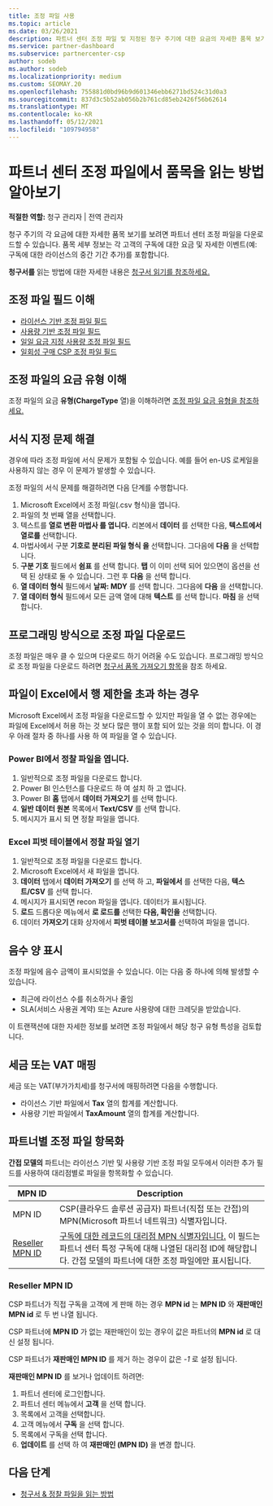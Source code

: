 ```yaml
---
title: 조정 파일 사용
ms.topic: article
ms.date: 03/26/2021
description: 파트너 센터 조정 파일 및 지정된 청구 주기에 대한 요금의 자세한 품목 보기를 해석하는 방법에 대해 알아봅니다.
ms.service: partner-dashboard
ms.subservice: partnercenter-csp
author: sodeb
ms.author: sodeb
ms.localizationpriority: medium
ms.custom: SEOMAY.20
ms.openlocfilehash: 755881d0bd96b9d601346ebb6271bd524c31d0a3
ms.sourcegitcommit: 837d3c5b52ab056b2b761cd85eb2426f56b62614
ms.translationtype: MT
ms.contentlocale: ko-KR
ms.lasthandoff: 05/12/2021
ms.locfileid: "109794958"
---
```

# <a name="learn-how-to-read-the-line-items-in-your-partner-center-reconciliation-files"></a>파트너 센터 조정 파일에서 품목을 읽는 방법 알아보기

**적절한 역할:** 청구 관리자 | 전역 관리자

청구 주기의 각 요금에 대한 자세한 품목 보기를 보려면 파트너 센터 조정 파일을 다운로드할 수 있습니다. 품목 세부 정보는 각 고객의 구독에 대한 요금 및 자세한 이벤트(예: 구독에 대한 라이선스의 중간 기간 추가)를 포함합니다.

**청구서를** 읽는 방법에 대한 자세한 내용은 [청구서 읽기를 참조하세요.](read-your-bill.md)

## <a name="understand-reconciliation-file-fields"></a>조정 파일 필드 이해

- [라이선스 기반 조정 파일 필드](license-based-recon-files.md)
- [사용량 기반 조정 파일 필드](usage-based-recon-files.md)
- [일일 요금 지정 사용량 조정 파일 필드](daily-rated-usage-recon-files.md)
- [일회성 구매 CSP 조정 파일 필드](modern-invoice-reconciliation-file.md)

## <a name="understand-charge-types-in-reconciliation-files"></a>조정 파일의 요금 유형 이해

조정 파일의 요금 **유형(ChargeType** 열)을 이해하려면 [조정 파일 요금 유형을 참조하세요.](recon-file-charge-types.md)

## <a name="fix-formatting-issues"></a>서식 지정 문제 해결

경우에 따라 조정 파일에 서식 문제가 포함될 수 있습니다. 예를 들어 en-US 로케일을 사용하지 않는 경우 이 문제가 발생할 수 있습니다.

조정 파일의 서식 문제를 해결하려면 다음 단계를 수행합니다.

1. Microsoft Excel에서 조정 파일(.csv 형식)을 엽니다.
2. 파일의 첫 번째 열을 선택합니다.
3. 텍스트를 **열로 변환 마법사 를 엽니다.** 리본에서 **데이터** 를 선택한 다음, **텍스트에서 열로를** 선택합니다.
4. 마법사에서 구분 **기호로 분리된 파일 형식 을** 선택합니다. 그다음에 **다음** 을 선택합니다.
5. **구분 기호** 필드에서 **쉼표** 를 선택 합니다. **탭** 이 이미 선택 되어 있으면이 옵션을 선택 된 상태로 둘 수 있습니다. 그런 후 **다음** 을 선택 합니다.
6. **열 데이터 형식** 필드에서 **날짜: MDY** 를 선택 합니다. 그다음에 **다음** 을 선택합니다.
7. **열 데이터 형식** 필드에서 모든 금액 열에 대해 **텍스트** 를 선택 합니다. **마침** 을 선택합니다.

## <a name="download-reconciliation-files-programmatically"></a>프로그래밍 방식으로 조정 파일 다운로드

조정 파일은 매우 클 수 있으며 다운로드 하기 어려울 수도 있습니다. 프로그래밍 방식으로 조정 파일을 다운로드 하려면 [청구서 품목 가져오기 항목](/partner-center/develop/get-invoiceline-items)을 참조 하세요.

## <a name="if-your-file-exceeds-the-row-limit-in-excel"></a>파일이 Excel에서 행 제한을 초과 하는 경우

Microsoft Excel에서 조정 파일을 다운로드할 수 있지만 파일을 열 수 없는 경우에는 파일에 Excel에서 허용 하는 것 보다 많은 행이 포함 되어 있는 것을 의미 합니다. 이 경우 아래 절차 중 하나를 사용 하 여 파일을 열 수 있습니다.

### <a name="open-a-recon-file-in-power-bi"></a>Power BI에서 정찰 파일을 엽니다.

1. 일반적으로 조정 파일을 다운로드 합니다.
2. Power BI 인스턴스를 다운로드 하 여 설치 하 고 엽니다.
3. Power BI **홈** 탭에서 **데이터 가져오기** 를 선택 합니다.
4. **일반 데이터 원본** 목록에서 **Text/CSV** 를 선택 합니다.
5. 메시지가 표시 되 면 정찰 파일을 엽니다.

### <a name="open-a-recon-file-in-an-excel-pivot-table"></a>Excel 피벗 테이블에서 정찰 파일 열기

1. 일반적으로 조정 파일을 다운로드 합니다.
2. Microsoft Excel에서 새 파일을 엽니다.
3. **데이터** 탭에서 **데이터 가져오기** 를 선택 하 고, **파일에서** 를 선택한 다음, **텍스트/CSV** 를 선택 합니다.
4. 메시지가 표시되면 recon 파일을 엽니다. 데이터가 표시됩니다.
5. **로드** 드롭다운 메뉴에서 **로 로드를** 선택한 **다음, 확인을** 선택합니다.
6. 데이터 **가져오기** 대화 상자에서 **피벗 테이블 보고서를** 선택하여 파일을 엽니다.

## <a name="negative-amount-displayed"></a>음수 양 표시

조정 파일에 음수 금액이 표시되었을 수 있습니다. 이는 다음 중 하나에 의해 발생할 수 있습니다.

- 최근에 라이선스 수를 취소하거나 줄임
- SLA(서비스 사용권 계약) 또는 Azure 사용량에 대한 크레딧을 받았습니다.

이 트랜잭션에 대한 자세한 정보를 보려면 조정 파일에서 해당 청구 유형 특성을 검토합니다.

## <a name="map-taxes-or-vat"></a>세금 또는 VAT 매핑

세금 또는 VAT(부가가치세)를 청구서에 매핑하려면 다음을 수행합니다.

- 라이선스 기반 파일에서 **Tax** 열의 합계를 계산합니다.
- 사용량 기반 파일에서 **TaxAmount** 열의 합계를 계산합니다.

## <a name="itemize-reconciliation-files-by-partner"></a>파트너별 조정 파일 항목화

**간접 모델의** 파트너는 라이선스 기반 및 사용량 기반 조정 파일 모두에서 이러한 추가 필드를 사용하여 대리점별로 파일을 항목화할 수 있습니다.

| MPN ID | Description |
| ------ | ----------- |
| MPN ID | CSP(클라우드 솔루션 공급자) 파트너(직접 또는 간접)의 MPN(Microsoft 파트너 네트워크) 식별자입니다. |
| [Reseller MPN ID](#reseller-mpn-id) | [구독에 대한 레코드의 대리점 MPN 식별자입니다.](#reseller-mpn-id) 이 필드는 파트너 센터 특정 구독에 대해 나열된 대리점 ID에 해당합니다. 간접 모델의 파트너에 대한 조정 파일에만 표시됩니다. |

### <a name="reseller-mpn-id"></a>Reseller MPN ID

CSP 파트너가 직접 구독을 고객에 게 판매 하는 경우 **MPN id** 는 **MPN ID** 와 **재판매인 MPN id** 로 두 번 나열 됩니다.

CSP 파트너에 **MPN ID** 가 없는 재판매인이 있는 경우이 값은 파트너의 **MPN id** 로 대신 설정 됩니다.

CSP 파트너가 **재판매인 MPN ID** 를 제거 하는 경우이 값은 *-1* 로 설정 됩니다.

**재판매인 MPN ID** 를 보거나 업데이트 하려면:

1. 파트너 센터에 로그인합니다.
2. 파트너 센터 메뉴에서 **고객** 을 선택 합니다.
3. 목록에서 고객을 선택합니다.
4. 고객 메뉴에서 **구독** 을 선택 합니다.
5. 목록에서 구독을 선택 합니다.
6. **업데이트** 를 선택 하 여 **재판매인 (MPN ID)** 을 변경 합니다.

## <a name="next-steps"></a>다음 단계

- [청구서 & 정찰 파일을 읽는 방법](read-your-bill.md) 